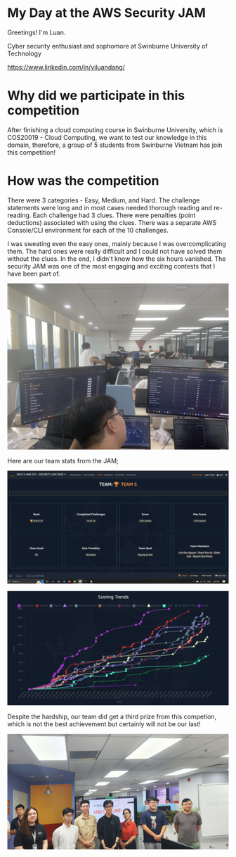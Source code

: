 # My Day at the AWS Security JAM 

Greetings! I'm Luan.

Cyber security enthusiast and sophomore at Swinburne University of Technology

https://www.linkedin.com/in/viluandang/

# Why did we participate in this competition

After finishing a cloud computing course in Swinburne University, which is COS20019 - Cloud Computing, we want to test our knowledge in this domain, therefore, a group of 5 students from Swinburne Vietnam has join this competition!

# How was the competition

There were 3 categories - Easy, Medium, and Hard. The challenge statements were long and in most cases needed thorough reading and re-reading. Each challenge had 3 clues. There were penalties (point deductions) associated with using the clues. There was a separate AWS Console/CLI environment for each of the 10 challenges.

I was sweating even the easy ones, mainly because I was overcomplicating them. The hard ones were really difficult and I could not have solved them without the clues. In the end, I didn't know how the six hours vanished. The security JAM was one of the most engaging and exciting contests that I have been part of.

![Score2](./Picture/Score2.jpg)

Here are our team stats from the JAM;

![Score3](./Picture/Score3.png)

![Score](./Picture/Score.png)

Despite the hardship, our team did get a third prize from this competion, which is not the best achievement but certainly will not be our last!

![third](./Picture/third.jpg)
